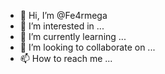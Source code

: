 - 👋 Hi, I’m @Fe4rmega
- 👀 I’m interested in ...
- 🌱 I’m currently learning ...
- 💞️ I’m looking to collaborate on ...
- 📫 How to reach me ...

<!---
Fe4rmega/Fe4rmega is a ✨ special ✨ repository because its `README.md` (this file) appears on your GitHub profile.
You can click the Preview link to take a look at your changes.
--->

